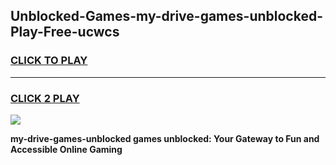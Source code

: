 
## Unblocked-Games-my-drive-games-unblocked-Play-Free-ucwcs
<h3>
<a href="https://premium76.site?title=my-drive-games-unblocked&ref=15A">CLICK TO PLAY</a></h3>
<hr>

<h3>
<a href="https://premium76.site?title=my-drive-games-unblocked&ref=15A">CLICK 2 PLAY</a>
  
</h3>

<a href="https://premium76.site?title=my-drive-games-unblocked&ref=15A"><img src="https://clearcache.store/games.png"></a>


**my-drive-games-unblocked games unblocked: Your Gateway to Fun and Accessible Online Gaming**
